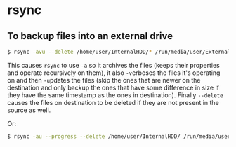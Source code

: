 # rsync

## To backup files into an external drive

```bash
$ rsync -avu --delete /home/user/InternalHDD/* /run/media/user/ExternalHDD
```

This causes `rsync` to use `-a` so it archives the files (keeps their properties and operate recursively on them), it also `-v`erboses the files it's operating on and then `-u`pdates the files (skip the ones that are newer on the destination and only backup the ones that have some difference in size if they have the same timestamp as the ones in destination). Finally `--delete` causes the files on destination to be deleted if they are not present in the source as well.

Or:

```bash
$ rsync -au --progress --delete /home/user/InternalHDD/ /run/media/user/ExternalHDD/
```
